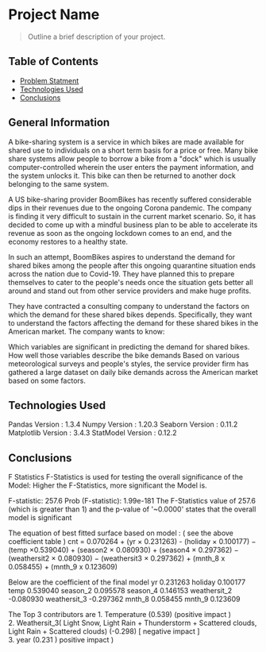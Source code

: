 # Project Name
> Outline a brief description of your project.


## Table of Contents
* [Problem Statment ](#problem-statment)
* [Technologies Used](#technologies-used)
* [Conclusions](#conclusions)

<!-- You can include any other section that is pertinent to your problem -->

## General Information
A bike-sharing system is a service in which bikes are made available for shared use to individuals on a short term basis for a price or free. Many bike share systems allow people to borrow a bike from a "dock" which is usually computer-controlled wherein the user enters the payment information, and the system unlocks it. This bike can then be returned to another dock belonging to the same system.


A US bike-sharing provider BoomBikes has recently suffered considerable dips in their revenues due to the ongoing Corona pandemic. The company is finding it very difficult to sustain in the current market scenario. So, it has decided to come up with a mindful business plan to be able to accelerate its revenue as soon as the ongoing lockdown comes to an end, and the economy restores to a healthy state. 


In such an attempt, BoomBikes aspires to understand the demand for shared bikes among the people after this ongoing quarantine situation ends across the nation due to Covid-19. They have planned this to prepare themselves to cater to the people's needs once the situation gets better all around and stand out from other service providers and make huge profits.


They have contracted a consulting company to understand the factors on which the demand for these shared bikes depends. Specifically, they want to understand the factors affecting the demand for these shared bikes in the American market. The company wants to know:

Which variables are significant in predicting the demand for shared bikes.
How well those variables describe the bike demands
Based on various meteorological surveys and people's styles, the service provider firm has gathered a large dataset on daily bike demands across the American market based on some factors. 




## Technologies Used
Pandas Version : 1.3.4
Numpy  Version : 1.20.3
Seaborn Version : 0.11.2
Matplotlib Version : 3.4.3
StatModel Version : 0.12.2


<!-- You don't have to answer all the questions - just the ones relevant to your project. -->

## Conclusions
F Statistics F-Statistics is used for testing the overall significance of the Model: Higher the F-Statistics, more significant the Model is.

F-statistic: 257.6 Prob (F-statistic): 1.99e-181 The F-Statistics value of 257.6 (which is greater than 1) and the p-value of '~0.0000' states that the overall model is significant

The equation of best fitted surface based on model : ( see the above coefficient table ) cnt = 0.070264 + (yr × 0.231263) - (holiday × 0.100177) − (temp ×0.539040) + (season2 × 0.080930) + (season4 × 0.297362) − (weathersit2 × 0.080930) − (weathersit3 × 0.297362) + (mnth_8 x 0.058455) + (mnth_9 x 0.123609)

Below are the coefficient of the final model
yr              0.231263
holiday         0.100177
temp            0.539040
season_2        0.095578
season_4        0.146153
weathersit_2    -0.080930
weathersit_3    -0.297362
mnth_8          0.058455
mnth_9          0.123609

The Top 3 contributors are 
        1. Temperature (0.539) (positive impact )<br>
        2. Weathersit_3( Light Snow, Light Rain + Thunderstorm + Scattered clouds, Light Rain + Scattered clouds)  (-0.298) [ negative impact ] <br>
        3. year (0.231 ) positive impact ) <br>


<!-- You don't have to answer all the questions - just the ones relevant to your project. -->

